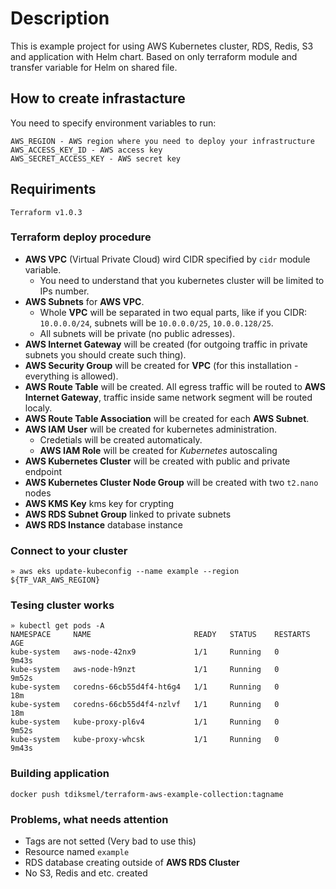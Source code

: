 # Description

This is example project for using AWS Kubernetes cluster, RDS, Redis, S3 and application with Helm chart. Based on only terraform module and transfer variable for Helm on shared file.

## How to create infrastacture 

You need to specify environment variables to run:

```shell
AWS_REGION - AWS region where you need to deploy your infrastructure
AWS_ACCESS_KEY_ID - AWS access key
AWS_SECRET_ACCESS_KEY - AWS secret key
```

## Requiriments 

```
Terraform v1.0.3
```

### Terraform deploy procedure

* **AWS VPC** (Virtual Private Cloud) wird CIDR specified by `cidr` module variable. 
    * You need to understand that you kubernetes cluster will be limited to IPs number.
* **AWS Subnets** for **AWS VPC**.
    * Whole **VPC** will be separated in two equal parts, like if you CIDR: `10.0.0.0/24`, subnets will be `10.0.0.0/25`, `10.0.0.128/25`.
    * All subnets will be private (no public adresses).
* **AWS Internet Gateway** will be created (for outgoing traffic in private subnets you should create such thing).
* **AWS Security Group** will be created for **VPC** (for this installation - everything is allowed).
* **AWS Route Table** will be created. All egress traffic will be routed to **AWS Internet Gateway**, traffic inside same network segment will be routed localy.
* **AWS Route Table Association** will be created for each **AWS Subnet**.
* **AWS IAM User** will be created for kubernetes administration.
    * Credetials will be created automaticaly.
    * **AWS IAM Role** will be created for *Kubernetes* autoscaling
* **AWS Kubernetes Cluster** will be created with public and private endpoint
* **AWS Kubernetes Cluster Node Group** will be created with two `t2.nano` nodes
* **AWS KMS Key** kms key for crypting
* **AWS RDS Subnet Group** linked to private subnets
* **AWS RDS Instance** database instance

### Connect to your cluster

```shell
» aws eks update-kubeconfig --name example --region ${TF_VAR_AWS_REGION}
```

### Tesing cluster works

```shell
» kubectl get pods -A
NAMESPACE     NAME                       READY   STATUS    RESTARTS   AGE
kube-system   aws-node-42nx9             1/1     Running   0          9m43s
kube-system   aws-node-h9nzt             1/1     Running   0          9m52s
kube-system   coredns-66cb55d4f4-ht6g4   1/1     Running   0          18m
kube-system   coredns-66cb55d4f4-nzlvf   1/1     Running   0          18m
kube-system   kube-proxy-pl6v4           1/1     Running   0          9m52s
kube-system   kube-proxy-whcsk           1/1     Running   0          9m43s
```


### Building application

```shell
docker push tdiksmel/terraform-aws-example-collection:tagname
```

### Problems, what needs attention

* Tags are not setted (Very bad to use this)
* Resource named `example`
* RDS database creating outside of **AWS RDS Cluster**
* No S3, Redis and etc. created